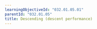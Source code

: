 ```yaml
---
learningObjectiveId: "032.01.05.01"
parentId: "032.01.05"
title: Descending (descent performance)
---
```

